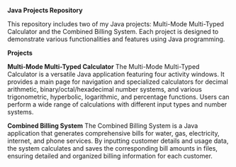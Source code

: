 **Java Projects Repository**

This repository includes two of my Java projects: 
Multi-Mode Multi-Typed Calculator and the Combined Billing System. Each project is designed to demonstrate various functionalities and features using Java programming.

**Projects**

**Multi-Mode Multi-Typed Calculator**
The Multi-Mode Multi-Typed Calculator is a versatile Java application featuring four activity windows. It provides a main page for navigation and specialized calculators for decimal arithmetic, binary/octal/hexadecimal number systems, and various trigonometric, hyperbolic, logarithmic, and percentage functions. Users can perform a wide range of calculations with different input types and number systems.

**Combined Billing System**
The Combined Billing System is a Java application that generates comprehensive bills for water, gas, electricity, internet, and phone services. By inputting customer details and usage data, the system calculates and saves the corresponding bill amounts in files, ensuring detailed and organized billing information for each customer.
